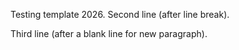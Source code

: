 Testing template 2026.
Second line (after line break).

Third line (after a blank line for new paragraph).
